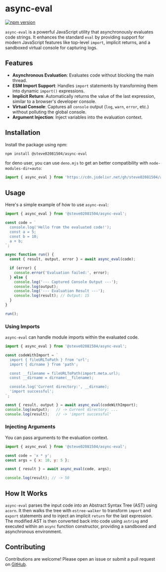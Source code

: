 # async-eval

[![npm version](https://badge.fury.io/js/@steve02081504/async-eval.svg)](https://badge.fury.io/js/@steve02081504/async-eval)

`async-eval` is a powerful JavaScript utility that asynchronously evaluates code strings. It enhances the standard `eval` by providing support for modern JavaScript features like top-level `import`, implicit returns, and a sandboxed virtual console for capturing logs.

## Features

- **Asynchronous Evaluation**: Evaluates code without blocking the main thread.
- **ESM Import Support**: Handles `import` statements by transforming them into dynamic `import()` expressions.
- **Implicit Return**: Automatically returns the value of the last expression, similar to a browser's developer console.
- **Virtual Console**: Captures all `console` output (`log`, `warn`, `error`, etc.) without polluting the global console.
- **Argument Injection**: Inject variables into the evaluation context.

## Installation

Install the package using npm:

```bash
npm install @steve02081504/async-eval
```

for deno user, you can use `deno.mjs` to get an better compatibility with `node-modules-dir=auto`:

```mjs
import { async_eval } from 'https://cdn.jsdelivr.net/gh/steve02081504/async-eval/deno.mjs';
```

## Usage

Here's a simple example of how to use `async-eval`:

```javascript
import { async_eval } from '@steve02081504/async-eval';

const code = `
  console.log('Hello from the evaluated code!');
  const a = 5;
  const b = 10;
  a + b;
`;

async function run() {
  const { result, output, error } = await async_eval(code);

  if (error) {
    console.error('Evaluation failed:', error);
  } else {
    console.log('--- Captured Console Output ---');
    console.log(output);
    console.log('--- Evaluation Result ---');
    console.log(result); // Output: 15
  }
}

run();
```

### Using Imports

`async-eval` can handle module imports within the evaluated code.

```javascript
import { async_eval } from '@steve02081504/async-eval';

const codeWithImport = `
  import { fileURLToPath } from 'url';
  import { dirname } from 'path';

  const __filename = fileURLToPath(import.meta.url);
  const __dirname = dirname(__filename);

  console.log('Current directory:', __dirname);
  'import successful';
`;

const { result, output } = await async_eval(codeWithImport);
console.log(output);   // -> Current directory: ...
console.log(result);   // -> 'import successful'
```

### Injecting Arguments

You can pass arguments to the evaluation context.

```javascript
import { async_eval } from '@steve02081504/async-eval';

const code = 'x * y';
const args = { x: 10, y: 5 };

const { result } = await async_eval(code, args);

console.log(result); // -> 50
```

## How It Works

`async-eval` parses the input code into an Abstract Syntax Tree (AST) using `acorn`. It then walks the tree with `estree-walker` to transform `import` and `export` statements and to inject an implicit `return` for the last expression. The modified AST is then converted back into code using `astring` and executed within an `async` function constructor, providing a sandboxed and asynchronous environment.

## Contributing

Contributions are welcome! Please open an issue or submit a pull request on [GitHub](https://github.com/steve02081504/async-eval).
